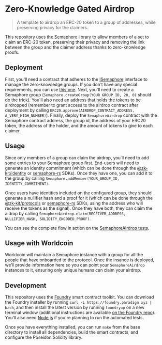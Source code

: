 # Zero-Knowledge Gated Airdrop

> A template to airdrop an ERC-20 token to a group of addresses, while preserving privacy for the claimers.

This repository uses [the Semaphore library](http://semaphore.appliedzkp.org) to allow members of a set to claim an ERC-20 token, preserving their privacy and removing the link between the group and the claimer address thanks to zero-knowledge proofs.

## Deployment

First, you'll need a contract that adheres to the [ISemaphore](./src/interfaces/ISemaphore.sol) interface to manage the zero-knowledge groups. If you don't have any special requirements, you can use [this one](./src/Semaphore.sol). Next, you'll need to create a Semaphore group (`Semaphore.createGroup(YOUR_GROUP_ID, 20, 0)` should do the trick). You'll also need an address that holds the tokens to be airdropped (remember to grant access to the airdrop contract after deployment by calling `ERC20.approve(AIRDROP_CONTRACT_ADDRESS, A_VERY_HIGH_NUMBER)`). Finally, deploy the `SemaphoreAirdrop` contract with the Semaphore contract address, the group id, the address of your ERC20 token, the address of the holder, and the amount of tokens to give to each claimer.

## Usage

Since only members of a group can claim the airdrop, you'll need to add some entries to your Semaphore group first. End-users will need to generate an identity commitment (which can be done through the [@zk-kit/identity](https://github.com/appliedzkp/zk-kit/tree/main/packages/identity) or [semaphore-rs](https://github.com/worldcoin/semaphore-rs) SDKs). Once they have one, you can add it to the group by calling `Semaphore.addMember(YOUR_GROUP_ID, IDENTITY_COMMITMENT)`.

Once users have identities included on the configured group, they should generate a nullifier hash and a proof for it (which can be done through the [@zk-kit/protocols](https://github.com/appliedzkp/zk-kit/tree/main/packages/protocols) or [semaphore-rs](https://github.com/worldcoin/semaphore-rs) SDKs, using the address who will receive the tokens as the signal). Once they have both, they can claim the aidrop by calling `SemaphoreAirdrop.claim(RECEIVER_ADDRESS, NULLIFIER_HASH, SOLIDITY_ENCODED_PROOF)`.

You can see the complete flow in action on the [SemaphoreAirdrop tests](./src/test/SemaphoreAirdrop.t.sol).

## Usage with Worldcoin

Worldcoin will maintain a Semaphore instance with a group for all the people that have onboarded to the protocol. Once the insance is deployed, we'll provide information here so you can point your `SemaphoreAirdrop` instances to it, ensuring only unique humans can claim your airdrop.

## Development

This repository uses the [Foundry](https://github.com/gakonst/foundry) smart contract toolkit. You can download the Foundry installer by running `curl -L https://foundry.paradigm.xyz | bash`, and then install the latest version by running `foundryup` on a new terminal window (additional instructions are available [on the Foundry repo](https://github.com/gakonst/foundry#installation)). You'll also need [Node.js](https://nodejs.org) if you're planning to run the automated tests.

Once you have everything installed, you can run `make` from the base directory to install all dependencies, build the smart contracts, and configure the Poseidon Solidity library.


<!-- WORLD-ID-SHARED-README-TAG:START - Do not remove or modify this section directly -->
<!-- WORLD-ID-SHARED-README-TAG:END -->